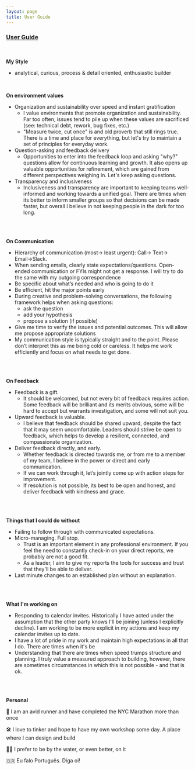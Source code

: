 ```yaml
---
layout: page
title: User Guide
---
```


### <u>User Guide</u>
<br>

__My Style__ 
- analytical, curious, process & detail oriented, enthusiastic builder  
<br>

__On environment values__  
- Organization and sustainability over speed and instant gratification
    - I value environments that promote organization and sustainability. Far too often, issues tend to pile up when these values are sacrificed (see: technical debt, rework, bug fixes, etc.) 
    - "Measure twice, cut once" is and old proverb that still rings true. There is a time and place for everything, but let's try to maintain a set of principles for everyday work.
- Question-asking and feedback delivery
    - Opportunities to enter into the feedback loop and asking "why?" questions allow for continuous learning and growth. It also opens up valuable opportunities for refinement, which are gained from different perspectives weighing in. Let's keep asking questions.
- Transparency and inclusiveness
    - Inclusiveness and transparency are important to keeping teams well-informed and working towards a unified goal. There are times when its better to inform smaller groups so that decisions can be made faster, but overall I believe in not keeping people in the dark for too long.
<br>
<br>

__On Communication__  

<!-- Sometimes I struggle to type up my ideas. Emails can take me a long time to write. I’d much rather talk things over the phone, quick Zoom or use Slack Videos to communicate tough concepts -->
<!-- Reserve Slack DMs for time-sensitive needs -->
- Hierarchy of communication (most→ least urgent): Call→ Text→ Email→Slack.
- When sending emails, clearly state expectations/questions. Open-ended communication or FYIs might not get a response. I will try to do the same with my outgoing correspondence
- Be specific about what’s needed and who is going to do it 
- Be efficient, hit the major points early
- During creative and problem-solving conversations, the following framework helps when asking questions:
    - ask the question 
    - add your hypothesis
    - propose a solution (if possible)
- Give me time to verify the issues and potential outcomes. This will allow me propose appropriate solutions 
- My communication style is typically straight and to the point. Please don’t interpret this as me being cold or careless. It helps me work efficiently and focus on what needs to get done.
<br>
<br>

__On Feedback__
- Feedback is a gift.
    - It should be welcomed, but not every bit of feedback requires action. Some feedback will be brilliant and its merits obvious, some will be hard to accept but warrants investigation, and some will not suit you.
- Upward feedback is valuable.
    - I believe that feedback should be shared upward, despite the fact that it may seem uncomfortable. Leaders should strive be open to feedback, which helps to develop a resilient, connected, and compassionate organization.
- Deliver feedback directly, and early.
    - Whether feedback is directed towards me, or from me to a member of my team, I believe in the power or direct and early communication. 
    - If we can work through it, let’s jointly come up with action steps for improvement.
    - If resolution is not possible, its best to be open and honest, and deliver feedback with kindness and grace.
<br>
<br>

__Things that I could do without__  

- Failing to follow through with communicated expectations.
- Micro-managing. Full stop.
    - Trust is an important element in any professional environment. If you feel the need to constantly check-in on your direct reports, we probably are not a good fit. 
    - As a leader, I aim to give my reports the tools for success and trust that they'll be able to deliver.
- Last minute changes to an established plan without an explanation.
<br>
<br>

__What I'm working on__  

- Responding to calendar invites. Historically I have acted under the assumption that the other party knows I'll be joining (unless I explicitly decline). I am working to be more explicit in my actions and keep my calendar invites up to date.
- I have a lot of pride in my work and maintain high expectations in all that I do. There are times when it's be 
- Understanding that there are times when speed trumps structure and planning. I truly value a measured approach to building, however, there are sometimes circumstances in which this is not possible - and that is ok. 
<br>
<br>

__Personal__  

👟 I am an avid runner and have completed the NYC Marathon more than once

🛠 I love to tinker and hope to have my own workshop some day. A place where I can design and build

🏄‍♂️ I prefer to be by the water, or even better, on it

🇧🇷 Eu falo Português. Diga oi!
